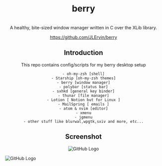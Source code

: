<div align='center'>
    <h1>berry</h1><br>
</div>

<div align='center'>
	A healthy, bite-sized window manager written in C over the XLib library.

https://github.com/JLErvin/berry





Introduction
------------

This repo contains config/scripts for my berry desktop setup


	- oh-my-zsh [shell]
	- Starship [oh-my-zsh themes]
	- berry [window manager]
	- polybar [status bar]
	- sxhkd [general key binder]
	- thunar [file manager]
	- Lotion [ Notion but for Linux ]
	- MailSpring [ emails ]
	- atom & nvim [editor]
	- xmenu
	- jgmenu
	- other stuff like blurwal,wpgtk,sxiv and more, etc...

Screenshot
---------

![GitHub Logo](https://i.imgur.com/P8iaFKl.png) </div>
![GitHub Logo](https://i.imgur.com/9uXWtyp.png)


